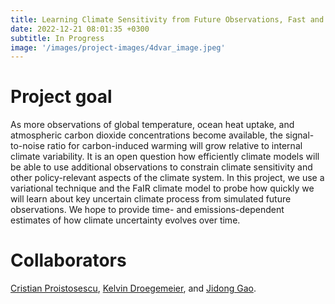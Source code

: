 ```yaml
---
title: Learning Climate Sensitivity from Future Observations, Fast and Slow
date: 2022-12-21 08:01:35 +0300
subtitle: In Progress
image: '/images/project-images/4dvar_image.jpeg'
---
```


# Project goal 
As more observations of global temperature, ocean heat uptake, and atmospheric carbon dioxide concentrations become available, the signal-to-noise ratio for carbon-induced warming will grow relative to internal climate variability. It is an open question how efficiently climate models will be able to use additional observations to constrain climate sensitivity and other policy-relevant aspects of the climate system. In this project, we use a variational technique and the FaIR climate model to probe how quickly we will learn about key uncertain climate process from simulated future observations. We hope to provide time- and emissions-dependent estimates of how climate uncertainty evolves over time.

# Collaborators
[Cristian Proistosescu](https://cdds-at-uiuc.github.io/), [Kelvin Droegemeier](https://atmos.illinois.edu/directory/profile/kkd), and [Jidong Gao](https://www.nssl.noaa.gov/users/jgao/).
